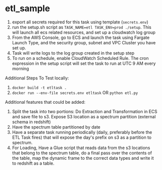# etl_sample


1. export all secrets required for this task using template (`secrets.env`)
2. run the setup.sh script as `TASK_NAME=etl TASK_ENV=prod ./setup`. This will launch all ecs related resources, and set up a cloudwatch log group 
3. From the AWS Console, go to ECS and launch the task using Fargate Launch Type, and the security group, subnet and VPC Cluster you have set up.
4. Task will write logs to the log group created in the setup step
5. To run on a schedule, enable CloudWatch Scheduled Rule. The cron expression in the setup script will set the task to run at UTC 9 AM every morning


Additional Steps
To Test locally:
1. `docker build -t etltask .`
2. `docker run --env-file secrets.env etltask`
OR `python etl.py`

Additional features that could be added:
1. Split the task into two portions: Do Extraction and Transformation in ECS and save file to s3. Expose S3 location as a spectrum partition (external schema in redshift)
2. Have the spectrum table partitioned by date
3. Have a separate task running periodically (daily, preferably before the ETL Task fires) that will expose the day's prefix on s3 as a partition to spectrum.
4. For Loading, Have a Glue script that reads data from the s3 locations that belong to the spectrum table, do a final pass over the contents of the table, map the dynamic frame to the correct data types and write it to redshift as a table.


